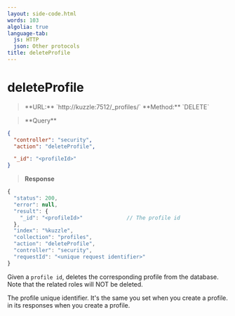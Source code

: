 ```yaml
---
layout: side-code.html
words: 103
algolia: true
language-tab:
  js: HTTP
  json: Other protocols
title: deleteProfile
---
```



# deleteProfile



<blockquote class="js">
<p>
**URL:** `http://kuzzle:7512/_profiles/<profileId>`  
**Method:** `DELETE`
</p>
</blockquote>

<blockquote class="json">
<p>
**Query**
</p>
</blockquote>

```json
{
  "controller": "security",
  "action": "deleteProfile",

  "_id": "<profileId>"
}
```

>**Response**

```javascript
{
  "status": 200,                     
  "error": null,                     
  "result": {
    "_id": "<profileId>"              // The profile id
  },
  "index": "%kuzzle",
  "collection": "profiles",
  "action": "deleteProfile",
  "controller": "security",
  "requestId": "<unique request identifier>"
}
```

Given a `profile id`, deletes the corresponding profile from the database. Note
that the related roles will NOT be deleted.

<aside class="notice">
The profile unique identifier. It's the same you set when you create a profile.
in its responses when you create a profile.
</aside>
